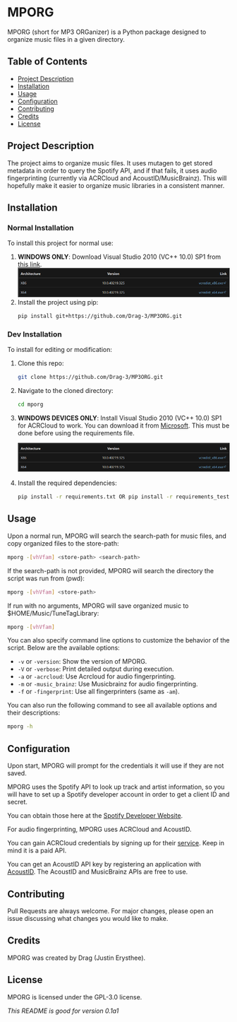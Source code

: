 # MPORG

MPORG (short for MP3 ORGanizer) is a Python package designed to organize music files in a given directory.

## Table of Contents
- [Project Description](#project-description)
- [Installation](#installation)
- [Usage](#usage)
- [Configuration](#configuration)
- [Contributing](#contributing)
- [Credits](#credits)
- [License](#license)

## Project Description
The project aims to organize music files. It uses mutagen to get stored metadata in order to query the Spotify API, and if that fails, it uses audio fingerprinting (currently via ACRCloud and AcoustID/MusicBrainz). This will hopefully make it easier to organize music libraries in a consistent manner.

## Installation
### Normal Installation
To install this project for normal use:
1. **WINDOWS ONLY**: Download Visual Studio 2010 (VC++ 10.0) SP1 from [this link](https://learn.microsoft.com/en-US/cpp/windows/latest-supported-vc-redist?view=msvc-170#visual-studio-2010-vc-100-sp1-no-longer-supported).
   ![img_1.png](img_1.png)
2. Install the project using pip:
   ```bash
   pip install git+https://github.com/Drag-3/MP3ORG.git
   ```
### Dev Installation
To install for editing or modification:
1. Clone this repo:
   
   ```bash
   git clone https://github.com/Drag-3/MP3ORG.git
   ```
2. Navigate to the cloned directory:
   
   ```bash
   cd mporg
   ```
3. **WINDOWS DEVICES ONLY**: Install Visual Studio 2010 (VC++ 10.0) SP1 for ACRCloud to work. You can download it from [Microsoft](https://learn.microsoft.com/en-US/cpp/windows/latest-supported-vc-redist?view=msvc-170#visual-studio-2010-vc-100-sp1-no-longer-supported). This must be done before using the requirements file.
   
   ![img.png](img_1.png)
4. Install the required dependencies:
   
   ```bash
   pip install -r requirements.txt OR pip install -r requirements_tests.txt
   ```
   
## Usage
Upon a normal run, MPORG will search the search-path for music files, and copy organized files to the store-path:
```bash
mporg -[vhVfam] <store-path> <search-path>
```
If the search-path is not provided, MPORG will search the directory the script was run from (pwd):
```bash
mporg -[vhVfam] <store-path>
```
If run with no arguments, MPORG will save organized music to $HOME/Music/TuneTagLibrary:
```bash
mporg -[vhVfam]
```

You can also specify command line options to customize the behavior of the script.
Below are the available options:
- `-v` or `-version`: Show the version of MPORG.
- `-V` or `-verbose`: Print detailed output during execution.
- `-a` or `-acrcloud`: Use Acrcloud for audio fingerprinting.
- `-m` or `-music_brainz`: Use Musicbrainz for audio fingerprinting.
- `-f` or `-fingerprint`: Use all fingerprinters (same as `-am`).

You can also run the following command to see all available options and their descriptions:
```bash
mporg -h
```

## Configuration
Upon start, MPORG will prompt for the credentials it will use if they are not saved.

MPORG uses the Spotify API to look up track and artist information, so you will have to set up a Spotify developer account in order to get a client ID and secret.

You can obtain those here at the [Spotify Developer Website](https://developer.spotify.com/).

For audio fingerprinting, MPORG uses ACRCloud and AcoustID.

You can gain ACRCloud credentials by signing up for their [service](https://console.acrcloud.com). Keep in mind it is a paid API.

You can get an AcoustID API key by registering an application with [AcoustID](https://acoustid.org/new-application). The AcoustID and MusicBrainz APIs are free to use.

## Contributing
Pull Requests are always welcome. For major changes, please open an issue discussing what changes you would like to make.

## Credits
MPORG was created by Drag (Justin Erysthee).

## License
MPORG is licensed under the GPL-3.0 license.


*This README is good for version 0.1a1*